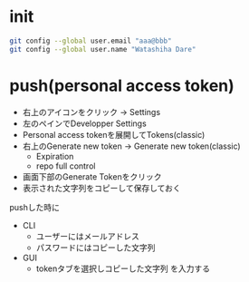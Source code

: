 # init
``` sh
git config --global user.email "aaa@bbb"
git config --global user.name "Watashiha Dare"
```
# push(personal access token)
- 右上のアイコンをクリック -> Settings
- 左のペインでDevelopper Settings
- Personal access tokenを展開してTokens(classic)
- 右上のGenerate new token -> Generate new token(classic)
	- Expiration
	- repo full control
- 画面下部のGenerate Tokenをクリック
- 表示された文字列をコピーして保存しておく

pushした時に
- CLI
	- ユーザーにはメールアドレス
	- パスワードにはコピーした文字列
- GUI
	- tokenタブを選択しコピーした文字列
を入力する

